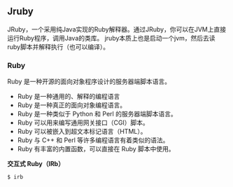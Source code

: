 ## Jruby

JRuby，一个采用纯Java实现的Ruby解释器。通过JRuby，你可以在JVM上直接运行Ruby程序，调用Java的类库。
jruby本质上也是启动一个jvm，然后去读ruby脚本并解释执行（也可以编译）。

### Ruby

Ruby 是一种开源的面向对象程序设计的服务器端脚本语言。

- Ruby 是一种通用的、解释的编程语言
- Ruby 是一种真正的面向对象编程语言。
- Ruby 是一种类似于 Python 和 Perl 的服务器端脚本语言。
- Ruby 可以用来编写通用网关接口（CGI）脚本。
- Ruby 可以被嵌入到超文本标记语言（HTML）。
- Ruby 与 C++ 和 Perl 等许多编程语言有着类似的语法。
- Ruby 有丰富的内置函数，可以直接在 Ruby 脚本中使用。

**交互式 Ruby（IRb）**

```
$ irb
```


